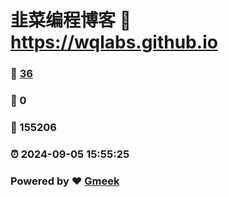 # 韭菜编程博客 :link: https://wqlabs.github.io 
### :page_facing_up: [36](https://wqlabs.github.io/tag.html) 
### :speech_balloon: 0 
### :hibiscus: 155206 
### :alarm_clock: 2024-09-05 15:55:25 
### Powered by :heart: [Gmeek](https://github.com/Meekdai/Gmeek)

